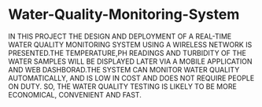# Water-Quality-Monitoring-System

IN THIS PROJECT THE DESIGN AND DEPLOYMENT OF A REAL-TIME WATER QUALITY MONITORING SYSTEM USING A WIRELESS NETWORK IS PRESENTED.THE TEMPERATURE,PH READINGS AND TURBIDITY OF THE WATER SAMPLES WILL BE DISPLAYED LATER VIA A MOBILE APPLICATION AND WEB DASHBORAD.THE SYSTEM CAN MONITOR WATER QUALITY AUTOMATICALLY, AND IS LOW IN COST AND DOES NOT REQUIRE PEOPLE ON DUTY. SO, THE WATER QUALITY TESTING IS LIKELY TO BE MORE ECONOMICAL, CONVENIENT AND FAST.
